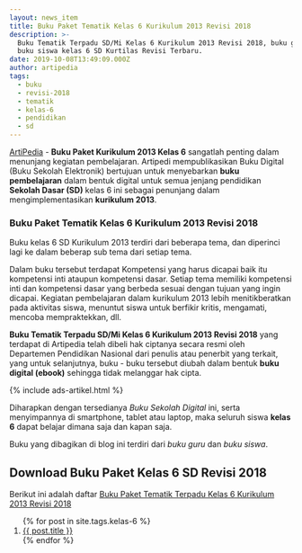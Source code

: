 ```yaml
---
layout: news_item
title: Buku Paket Tematik Kelas 6 Kurikulum 2013 Revisi 2018
description: >-
  Buku Tematik Terpadu SD/Mi Kelas 6 Kurikulum 2013 Revisi 2018, buku guru dan
  buku siswa kelas 6 SD Kurtilas Revisi Terbaru.
date: 2019-10-08T13:49:09.000Z
author: artipedia
tags:
  - buku
  - revisi-2018
  - tematik
  - kelas-6
  - pendidikan
  - sd
---
```


[ArtiPedia](/ "ArtiPedia") - **Buku Paket Kurikulum 2013 Kelas 6** sangatlah penting dalam menunjang kegiatan pembelajaran. Artipedi mempublikasikan Buku Digital (Buku Sekolah Elektronik) bertujuan untuk menyebarkan **buku pembelajaran** dalam bentuk digital untuk semua jenjang pendidikan **Sekolah Dasar (SD)** kelas 6 ini sebagai penunjang dalam mengimplementasikan **kurikulum 2013**.

### Buku Paket Tematik Kelas 6 Kurikulum 2013 Revisi 2018
Buku kelas 6 SD Kurikulum 2013 terdiri dari beberapa tema, dan diperinci lagi ke dalam beberap sub tema dari setiap tema.

Dalam buku tersebut terdapat Kompetensi yang harus dicapai baik itu kompetensi inti ataupun kompetensi dasar. Setiap tema memiliki kompetensi inti dan kompetensi dasar yang berbeda sesuai dengan tujuan yang ingin dicapai. Kegiatan pembelajaran dalam kurikulum 2013 lebih menitikberatkan pada aktivitas siswa, menuntut siswa untuk berfikir kritis, mengamati, mencoba mempraktekkan, dll.

**Buku Tematik Terpadu SD/Mi Kelas 6 Kurikulum 2013 Revisi 2018** yang terdapat di Artipedia telah dibeli hak ciptanya secara resmi oleh Departemen Pendidikan Nasional dari penulis atau penerbit yang terkait, yang untuk selanjutnya, buku - buku tersebut diubah dalam bentuk **buku digital (ebook)** sehingga tidak melanggar hak cipta.

{% include ads-artikel.html %}

Diharapkan dengan tersedianya *Buku Sekolah Digital* ini, serta menyimpannya di smartphone, tablet atau laptop, maka seluruh siswa **kelas 6** dapat belajar dimana saja dan kapan saja.

Buku yang dibagikan di blog ini terdiri dari *buku guru* dan *buku siswa*.

## Download Buku Paket Kelas 6 SD Revisi 2018
Berikut ini adalah daftar [Buku Paket Tematik Terpadu Kelas 6 Kurikulum 2013 Revisi 2018](/buku/buku-tematik-sd-mi-kelas-6 "Buku Tematik Kelas 6 SD Terpadu Kurikulum 2013 Revisi 2018")

<ol class="arti">{% for post in site.tags.kelas-6 %}
<li class="{% if page.title == post.title %}current{% endif %}">
<a href="{{ post.url }}" title="{{ post.title }}">{{ post.title }}</a>
</li>
{% endfor %}
</ol>

